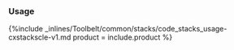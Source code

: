 <!--  usedin: [ _legacy_docker/Toolbelt/stacks-v1.md, _maestro/Toolbelt/stacks-v1.md, _node/toolbelt/stacks-v1.md, _rails/Toolbelt/stacks-v1.md] -->


### Usage



{%include _inlines/Toolbelt/common/stacks/code_stacks_usage-cxstackscle-v1.md  product = include.product %}




